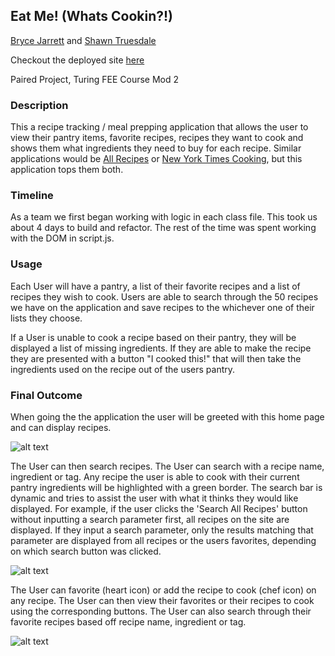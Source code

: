 ## Eat Me! (Whats Cookin?!)
[Bryce Jarrett](https://github.com/brycemara) and [Shawn Truesdale](https://github.com/Shawntru)

Checkout the deployed site [here](https://brycemara.github.io/whats-cookin/)

Paired Project, Turing FEE Course Mod 2

### Description
This a recipe tracking / meal prepping application that allows the user to view their pantry items, favorite recipes, recipes they want to cook and shows them what ingredients they need to buy for each recipe. Similar applications would be [All Recipes](https://www.allrecipes.com/) or [New York Times Cooking](https://cooking.nytimes.com/), but this application tops them both.

### Timeline
As a team we first began working with logic in each class file. This took us about 4 days to build and refactor. The rest of the time was spent working with the DOM in script.js.

### Usage
Each User will have a pantry, a list of their favorite recipes and a list of recipes they wish to cook. Users are able to search through the 50 recipes we have on the application and save recipes to the whichever one of their lists they choose.

If a User is unable to cook a recipe based on their pantry, they will be displayed a list of missing ingredients. If they are able to make the recipe they are presented with a button "I cooked this!" that will then take the ingredients used on the recipe out of the users pantry.


### Final Outcome
When going the the application the user will be greeted with this home page and can display recipes.

![alt text](https://media.giphy.com/media/aRwOXMpclFTRNCoNni/giphy.gif)


The User can then search recipes. The User can search with a recipe name, ingredient or tag. Any recipe the user is able to cook with their current pantry ingredients will be highlighted with a green border. The search bar is dynamic and tries to assist the user with what it thinks they would like displayed. For example, if the user clicks the 'Search All Recipes' button without inputting a search parameter first, all recipes on the site are displayed. If they input a search parameter, only the results matching that parameter are displayed from all recipes or the users favorites, depending on which search button was clicked.

![alt text](https://media.giphy.com/media/zSFYPbDufKHMoyIjrQ/giphy.gif)


The User can favorite (heart icon) or add the recipe to cook (chef icon) on any recipe. The User can then view their favorites or their recipes to cook using the corresponding buttons. The User can also search through their favorite recipes based off recipe name, ingredient or tag.

![alt text](https://media.giphy.com/media/3869TVfQmfpWAmHXUQ/giphy.gif)
